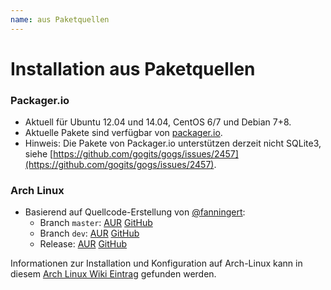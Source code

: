 ```yaml
---
name: aus Paketquellen
---
```


# Installation aus Paketquellen

### Packager.io

- Aktuell für Ubuntu 12.04 und 14.04, CentOS 6/7 und Debian 7+8.
- Aktuelle Pakete sind verfügbar von [packager.io](https://packager.io/gh/pkgr/gogs).
- Hinweis: Die Pakete von Packager.io unterstützen derzeit nicht SQLite3, siehe [https://github.com/gogits/gogs/issues/2457](https://github.com/gogits/gogs/issues/2457).

### Arch Linux

- Basierend auf Quellcode-Erstellung von [@fanningert](https://github.com/fanningert):
	- Branch `master`: [AUR](https://aur.archlinux.org/packages/gogs-git/) [GitHub](https://github.com/fanningert/PKGBUILDs/tree/master/aur/gogs-git)
	- Branch `dev`: [AUR](https://aur.archlinux.org/packages/gogs-git-dev/) [GitHub](https://github.com/fanningert/PKGBUILDs/tree/master/aur/gogs-git-dev)
	- Release: [AUR](https://aur.archlinux.org/packages/gogs/) [GitHub](https://github.com/fanningert/PKGBUILDs/tree/master/aur/gogs)

Informationen zur Installation und Konfiguration auf Arch-Linux kann in diesem [Arch Linux Wiki Eintrag](https://wiki.archlinux.org/index.php/Gogs) gefunden werden.
